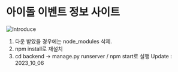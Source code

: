 # 아이돌 이벤트 정보 사이트 

![Introduce](https://github.com/bolisnsk/idol-bdayevent/assets/65267675/050922dd-5984-42eb-882c-5a2840e50e1e)

1. 다운 받았을 경우에는 node_modules 삭제.
2. npm install로 재설치
3. cd backend → manage.py runserver / npm start로 실행
Update : 2023_10_06

